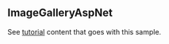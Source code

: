 ## ImageGalleryAspNet

See [tutorial](https://microsoft.github.io/coyote/learn/tutorials/image-gallery-aspnet) content that goes with this sample.